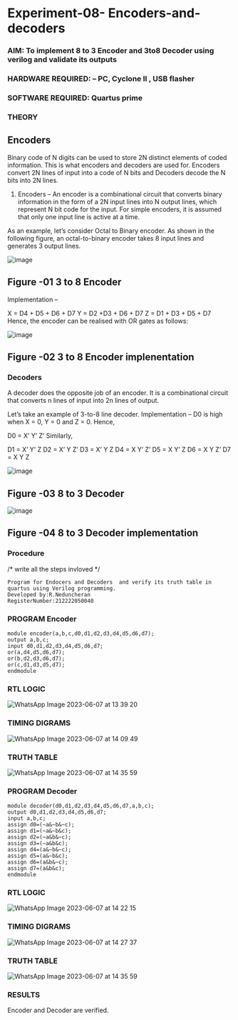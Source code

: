 # Experiment-08- Encoders-and-decoders 
### AIM: To implement 8 to 3 Encoder and  3to8 Decoder using verilog and validate its outputs
### HARDWARE REQUIRED:  – PC, Cyclone II , USB flasher
### SOFTWARE REQUIRED:   Quartus prime
### THEORY 

## Encoders
Binary code of N digits can be used to store 2N distinct elements of coded information. This is what encoders and decoders are used for. Encoders convert 2N lines of input into a code of N bits and Decoders decode the N bits into 2N lines.

1. Encoders –
An encoder is a combinational circuit that converts binary information in the form of a 2N input lines into N output lines, which represent N bit code for the input. For simple encoders, it is assumed that only one input line is active at a time.

As an example, let’s consider Octal to Binary encoder. As shown in the following figure, an octal-to-binary encoder takes 8 input lines and generates 3 output lines.

![image](https://user-images.githubusercontent.com/36288975/171543588-bc0746df-a173-4b35-989e-5fb7d385fe8a.png)
## Figure -01 3 to 8 Encoder 


Implementation –

X = D4 + D5 + D6 + D7
Y = D2 +D3 + D6 + D7
Z = D1 + D3 + D5 + D7 
Hence, the encoder can be realised with OR gates as follows:


![image](https://user-images.githubusercontent.com/36288975/171543740-68403b82-aa93-4c98-9343-f32b14885a2e.png)
## Figure -02 3 to 8 Encoder implenentation 

 ### Decoders 
A decoder does the opposite job of an encoder. It is a combinational circuit that converts n lines of input into 2n lines of output.

Let’s take an example of 3-to-8 line decoder.
Implementation –
D0 is high when X = 0, Y = 0 and Z = 0. Hence,

D0 = X’ Y’ Z’ 
Similarly,

D1 = X’ Y’ Z
D2 = X’ Y Z’
D3 = X’ Y Z
D4 = X Y’ Z’
D5 = X Y’ Z
D6 = X Y Z’
D7 = X Y Z 


![image](https://user-images.githubusercontent.com/36288975/171543978-ee2d0671-2846-40a1-8705-507fd6287a49.png)
## Figure -03 8 to 3 Decoder 



![image](https://user-images.githubusercontent.com/36288975/171543866-5a6eace6-8683-49d7-9c4f-a7cb30ec3035.png)
## Figure -04 8 to 3 Decoder implementation 

### Procedure
/* write all the steps invloved */
```
Program for Endocers and Decoders  and verify its truth table in quartus using Verilog programming.
Developed by:R.Neduncheran 
RegisterNumber:212222050040
```
### PROGRAM Encoder

```
module encoder(a,b,c,d0,d1,d2,d3,d4,d5,d6,d7);
output a,b,c;
input d0,d1,d2,d3,d4,d5,d6,d7;
or(a,d4,d5,d6,d7);
or(b,d2,d3,d6,d7);
or(c,d1,d3,d5,d7);
endmodule 
```



### RTL LOGIC
![WhatsApp Image 2023-06-07 at 13 39 20](https://github.com/eduncheran/Experiment-08-Encoders-and-decoders-/assets/130551608/87b02ab8-9dfc-40ef-bc38-a60f1d16d416)






### TIMING DIGRAMS  
![WhatsApp Image 2023-06-07 at 14 09 49](https://github.com/eduncheran/Experiment-08-Encoders-and-decoders-/assets/130551608/8161cf5a-b765-4a66-b505-10c94ed5c90b)


### TRUTH TABLE

![WhatsApp Image 2023-06-07 at 14 35 59](https://github.com/eduncheran/Experiment-08-Encoders-and-decoders-/assets/130551608/65dc7216-a864-41b6-8cf7-9138a2dcce2d)



### PROGRAM Decoder

```
module decoder(d0,d1,d2,d3,d4,d5,d6,d7,a,b,c);
output d0,d1,d2,d3,d4,d5,d6,d7;
input a,b,c;
assign d0=(~a&~b&~c);
assign d1=(~a&~b&c);
assign d2=(~a&b&~c);
assign d3=(~a&b&c);
assign d4=(a&~b&~c);
assign d5=(a&~b&c);
assign d6=(a&b&~c);
assign d7=(a&b&c);
endmodule

```


### RTL LOGIC  

![WhatsApp Image 2023-06-07 at 14 22 15](https://github.com/eduncheran/Experiment-08-Encoders-and-decoders-/assets/130551608/121360e5-2d90-42b2-baab-c2d272c99c9d)




### TIMING DIGRAMS

![WhatsApp Image 2023-06-07 at 14 27 37](https://github.com/eduncheran/Experiment-08-Encoders-and-decoders-/assets/130551608/98808d58-229e-4f4f-aee9-51e7dfc7da1f)



### TRUTH TABLE
        
![WhatsApp Image 2023-06-07 at 14 35 59](https://github.com/eduncheran/Experiment-08-Encoders-and-decoders-/assets/130551608/3fa88b79-eca2-4a83-a5e6-73f0563b598c)



### RESULTS 
 Encoder and Decoder are verified.
